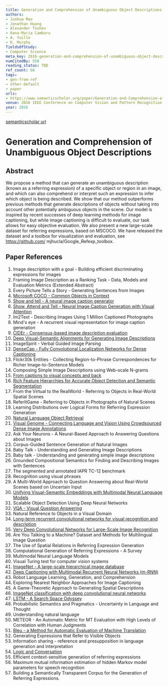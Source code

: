 ```yaml
---
title: Generation and Comprehension of Unambiguous Object Descriptions
authors:
- Junhua Mao
- Jonathan Huang
- Alexander Toshev
- Oana-Maria Camburu
- A. Yuille
- K. Murphy
fieldsOfStudy:
- Computer Science
meta_key: 2016-generation-and-comprehension-of-unambiguous-object-descriptions
numCitedBy: 558
reading_status: TBD
ref_count: 66
tags:
- gen-from-ref
- other-default
- paper
urls:
- https://www.semanticscholar.org/paper/Generation-and-Comprehension-of-Unambiguous-Object-Mao-Huang/e65142010431ffc089b272a1174214e00693e503?sort=total-citations
venue: 2016 IEEE Conference on Computer Vision and Pattern Recognition (CVPR)
year: 2016
---
```


[semanticscholar url](https://www.semanticscholar.org/paper/Generation-and-Comprehension-of-Unambiguous-Object-Mao-Huang/e65142010431ffc089b272a1174214e00693e503?sort=total-citations)

# Generation and Comprehension of Unambiguous Object Descriptions

## Abstract

We propose a method that can generate an unambiguous description (known as a referring expression) of a specific object or region in an image, and which can also comprehend or interpret such an expression to infer which object is being described. We show that our method outperforms previous methods that generate descriptions of objects without taking into account other potentially ambiguous objects in the scene. Our model is inspired by recent successes of deep learning methods for image captioning, but while image captioning is difficult to evaluate, our task allows for easy objective evaluation. We also present a new large-scale dataset for referring expressions, based on MSCOCO. We have released the dataset and a toolbox for visualization and evaluation, see https://github.com/ mjhucla/Google_Refexp_toolbox.

## Paper References

1. Image description with a goal - Building efficient discriminating expressions for images
2. Framing Image Description as a Ranking Task - Data, Models and Evaluation Metrics (Extended Abstract)
3. Every Picture Tells a Story - Generating Sentences from Images
4. [Microsoft COCO - Common Objects in Context](2014-microsoft-coco-common-objects-in-context)
5. [Show and tell - A neural image caption generator](2015-show-and-tell-a-neural-image-caption-generator)
6. [Show, Attend and Tell - Neural Image Caption Generation with Visual Attention](2015-show-attend-and-tell-neural-image-caption-generation-with-visual-attention)
7. Im2Text - Describing Images Using 1 Million Captioned Photographs
8. Mind's eye - A recurrent visual representation for image caption generation
9. [CIDEr - Consensus-based image description evaluation](2015-cider-consensus-based-image-description-evaluation)
10. [Deep Visual-Semantic Alignments for Generating Image Descriptions](2017-deep-visual-semantic-alignments-for-generating-image-descriptions)
11. ImageSpirit - Verbal Guided Image Parsing
12. [DenseCap - Fully Convolutional Localization Networks for Dense Captioning](2016-densecap-fully-convolutional-localization-networks-for-dense-captioning)
13. Flickr30k Entities - Collecting Region-to-Phrase Correspondences for Richer Image-to-Sentence Models
14. Composing Simple Image Descriptions using Web-scale N-grams
15. [From captions to visual concepts and back](2015-from-captions-to-visual-concepts-and-back)
16. [Rich Feature Hierarchies for Accurate Object Detection and Semantic Segmentation](2014-rich-feature-hierarchies-for-accurate-object-detection-and-semantic-segmentation)
17. From the Virtual to the RealWorld - Referring to Objects in Real-World Spatial Scenes
18. ReferItGame - Referring to Objects in Photographs of Natural Scenes
19. Learning Distributions over Logical Forms for Referring Expression Generation
20. [Natural Language Object Retrieval](2016-natural-language-object-retrieval)
21. [Visual Genome - Connecting Language and Vision Using Crowdsourced Dense Image Annotations](2016-visual-genome-connecting-language-and-vision-using-crowdsourced-dense-image-annotations)
22. Ask Your Neurons - A Neural-Based Approach to Answering Questions about Images
23. Corpus-Guided Sentence Generation of Natural Images
24. Baby Talk - Understanding and Generating Image Descriptions
25. Baby talk - Understanding and generating simple image descriptions
26. Grounded Compositional Semantics for Finding and Describing Images with Sentences
27. The segmented and annotated IAPR TC-12 benchmark
28. Recognition using visual phrases
29. A Multi-World Approach to Question Answering about Real-World Scenes based on Uncertain Input
30. [Unifying Visual-Semantic Embeddings with Multimodal Neural Language Models](2014-unifying-visual-semantic-embeddings-with-multimodal-neural-language-models)
31. Scalable Object Detection Using Deep Neural Networks
32. [VQA - Visual Question Answering](2015-vqa-visual-question-answering)
33. Natural Reference to Objects in a Visual Domain
34. [Long-term recurrent convolutional networks for visual recognition and description](2015-long-term-recurrent-convolutional-networks-for-visual-recognition-and-description)
35. [Very Deep Convolutional Networks for Large-Scale Image Recognition](2014-vggnet.md)
36. Are You Talking to a Machine? Dataset and Methods for Multilingual Image Question
37. The Use of Spatial Relations in Referring Expression Generation
38. Computational Generation of Referring Expressions - A Survey
39. Multimodal Neural Language Models
40. Visual Turing test for computer vision systems
41. [ImageNet - A large-scale hierarchical image database](2009-imagenet-a-large-scale-hierarchical-image-database)
42. [Deep Captioning with Multimodal Recurrent Neural Networks (m-RNN)](2015-deep-captioning-with-multimodal-recurrent-neural-networks-m-rnn)
43. Robot Language Learning, Generation, and Comprehension
44. Exploring Nearest Neighbor Approaches for Image Captioning
45. A Game-Theoretic Approach to Generating Spatial Descriptions
46. [ImageNet classification with deep convolutional neural networks](2012-alexnet.md)
47. [LSTM - A Search Space Odyssey](2017-lstm-a-search-space-odyssey)
48. Probabilistic Semantics and Pragmatics - Uncertainty in Language and Thought
49. Understanding natural language
50. METEOR - An Automatic Metric for MT Evaluation with High Levels of Correlation with Human Judgments
51. [Bleu - a Method for Automatic Evaluation of Machine Translation](2002-bleu-a-method-for-automatic-evaluation-of-machine-translation)
52. Generating Expressions that Refer to Visible Objects
53. Information sharing - reference and presupposition in language generation and interpretation
54. [Logic and Conversation](2005-logic-and-conversation)
55. Efficient context-sensitive generation of referring expressions
56. Maximum mutual information estimation of hidden Markov model parameters for speech recognition
57. Building a Semantically Transparent Corpus for the Generation of Referring Expressions.
